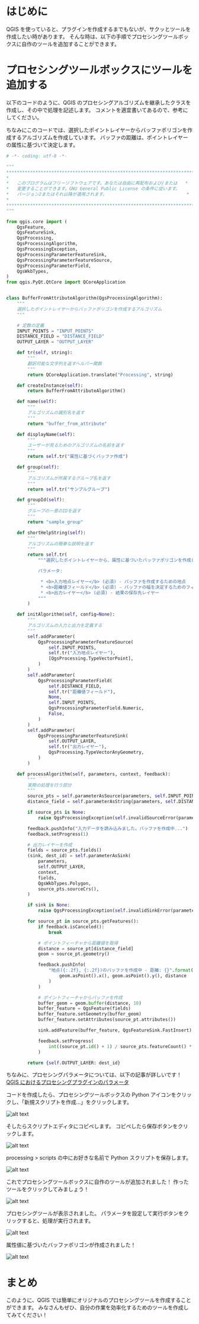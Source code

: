 <!--
title:   QGISでサクッとプロセシングツールを作成しよう
tags:    GIS,Python,QGIS
id:      bcf2b0d46070a4da9813
private: true
-->

# はじめに

QGIS を使っていると、プラグインを作成するまでもないが、サクッとツールを作成したい時があります。
そんな時は、以下の手順でプロセシングツールボックスに自作のツールを追加することができます。

# プロセシングツールボックスにツールを追加する

以下のコードのように、QGIS のプロセシングアルゴリズムを継承したクラスを作成し、その中で処理を記述します。
コメントを適宜書いてあるので、参考にしてください。

ちなみにこのコードでは、選択したポイントレイヤーからバッファポリゴンを作成するアルゴリズムを作成しています。
バッファの距離は、ポイントレイヤーの属性に基づいて決定します。

```python
# -*- coding: utf-8 -*-

"""
***************************************************************************
*                                                                         *
*   このプログラムはフリーソフトウェアです。あなたは自由に再配布および/または   *
*   変更することができます。GNU General Public License の条件に従います。     *
*   バージョン2またはそれ以降が適用されます。                              *
*                                                                         *
***************************************************************************
"""

from qgis.core import (
    QgsFeature,
    QgsFeatureSink,
    QgsProcessing,
    QgsProcessingAlgorithm,
    QgsProcessingException,
    QgsProcessingParameterFeatureSink,
    QgsProcessingParameterFeatureSource,
    QgsProcessingParameterField,
    QgsWkbTypes,
)
from qgis.PyQt.QtCore import QCoreApplication


class BufferFromAttributeAlgorithm(QgsProcessingAlgorithm):
    """
    選択したポイントレイヤーからバッファポリゴンを作成するアルゴリズム
    """

    # 定数の定義
    INPUT_POINTS = "INPUT_POINTS"
    DISTANCE_FIELD = "DISTANCE_FIELD"
    OUTPUT_LAYER = "OUTPUT_LAYER"

    def tr(self, string):
        """
        翻訳可能な文字列を返すヘルパー関数
        """
        return QCoreApplication.translate("Processing", string)

    def createInstance(self):
        return BufferFromAttributeAlgorithm()

    def name(self):
        """
        アルゴリズムの識別名を返す
        """
        return "buffer_from_attribute"

    def displayName(self):
        """
        ユーザーが見るためのアルゴリズムの名前を返す
        """
        return self.tr("属性に基づくバッファ作成")

    def group(self):
        """
        アルゴリズムが所属するグループ名を返す
        """
        return self.tr("サンプルグループ")

    def groupId(self):
        """
        グループの一意のIDを返す
        """
        return "sample_group"

    def shortHelpString(self):
        """
        アルゴリズムの簡単な説明を返す
        """
        return self.tr(
            """選択したポイントレイヤーから、属性に基づいたバッファポリゴンを作成します。

            パラメータ:

             * <b>入力地点レイヤー</b> (必須) - バッファを作成するための地点
             * <b>距離値フィールド</b> (必須) - バッファの幅を決定するためのフィールド
             * <b>出力レイヤー</b> (必須) - 結果の保存先レイヤー
            """
        )

    def initAlgorithm(self, config=None):
        """
        アルゴリズムの入力と出力を定義する
        """
        self.addParameter(
            QgsProcessingParameterFeatureSource(
                self.INPUT_POINTS,
                self.tr("入力地点レイヤー"),
                [QgsProcessing.TypeVectorPoint],
            )
        )
        self.addParameter(
            QgsProcessingParameterField(
                self.DISTANCE_FIELD,
                self.tr("距離値フィールド"),
                None,
                self.INPUT_POINTS,
                QgsProcessingParameterField.Numeric,
                False,
            )
        )
        self.addParameter(
            QgsProcessingParameterFeatureSink(
                self.OUTPUT_LAYER,
                self.tr("出力レイヤー"),
                QgsProcessing.TypeVectorAnyGeometry,
            )
        )

    def processAlgorithm(self, parameters, context, feedback):
        """
        実際の処理を行う部分
        """
        source_pts = self.parameterAsSource(parameters, self.INPUT_POINTS, context)
        distance_field = self.parameterAsString(parameters, self.DISTANCE_FIELD, context)

        if source_pts is None:
            raise QgsProcessingException(self.invalidSourceError(parameters, self.INPUT_POINTS))

        feedback.pushInfo("入力データを読み込みました。バッファを作成中...")
        feedback.setProgress(1)

        # 出力レイヤーを作成
        fields = source_pts.fields()
        (sink, dest_id) = self.parameterAsSink(
            parameters,
            self.OUTPUT_LAYER,
            context,
            fields,
            QgsWkbTypes.Polygon,
            source_pts.sourceCrs(),
        )

        if sink is None:
            raise QgsProcessingException(self.invalidSinkError(parameters, self.OUTPUT_LAYER))

        for source_pt in source_pts.getFeatures():
            if feedback.isCanceled():
                break

            # ポイントフィーチャから距離値を取得
            distance = source_pt[distance_field]
            geom = source_pt.geometry()

            feedback.pushInfo(
                "地点({:.2f}, {:.2f})のバッファを作成中 - 距離: {}".format(
                    geom.asPoint().x(), geom.asPoint().y(), distance
                )
            )

            # ポイントフィーチャからバッファを作成
            buffer_geom = geom.buffer(distance, 10)
            buffer_feature = QgsFeature(fields)
            buffer_feature.setGeometry(buffer_geom)
            buffer_feature.setAttributes(source_pt.attributes())

            sink.addFeature(buffer_feature, QgsFeatureSink.FastInsert)

            feedback.setProgress(
                int((source_pt.id() + 1) / source_pts.featureCount() * 100)
            )

        return {self.OUTPUT_LAYER: dest_id}
```

ちなみに、プロセシングパラメータについては、以下の記事が詳しいです！
[QGIS におけるプロセシングプラグインのパラメータ](https://qiita.com/kntoshiya/items/649bb11123a110750727)

コードを作成したら、プロセシングツールボックスの Python アイコンをクリックし、「新規スクリプトを作成...」をクリックします。

![alt text](images/20240703_QGISでサクッとプロセシングツールを作成しよう/image.png)

そしたらスクリプトエディタにコピペします。
コピペしたら保存ボタンをクリックします。

![alt text](images/20240703_QGISでサクッとプロセシングツールを作成しよう/image-1.png)

processing > scripts の中にお好きな名前で Python スクリプトを保存します。

![alt text](images/20240703_QGISでサクッとプロセシングツールを作成しよう/image-2.png)

これでプロセシングツールボックスに自作のツールが追加されました！
作ったツールをクリックしてみましょう！

![alt text](images/20240703_QGISでサクッとプロセシングツールを作成しよう/image-3.png)

プロセシングツールが表示されました。
パラメータを設定して実行ボタンをクリックすると、処理が実行されます。

![alt text](images/20240703_QGISでサクッとプロセシングツールを作成しよう/image-4.png)

属性値に基づいたバッファポリゴンが作成されました！

![alt text](images/20240703_QGISでサクッとプロセシングツールを作成しよう/image-5.png)

# まとめ

このように、QGIS では簡単にオリジナルのプロセシングツールを作成することができます。
みなさんもぜひ、自分の作業を効率化するためのツールを作成してみてください！
